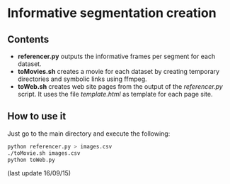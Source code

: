 Informative segmentation creation
=================================


Contents
---

- **referencer.py** outputs the informative frames per segment for each dataset.
- **toMovies.sh** creates a movie for each dataset by creating temporary directories and symbolic links using ffmpeg.
- **toWeb.sh** creates web site pages from the output of the *referencer.py* script. It uses the file *template.html* as template for each page site.

How to use it
---

Just go to the main directory and execute the following:

```sh
python referencer.py > images.csv
./toMovie.sh images.csv
python toWeb.py
```

(last update 16/09/15)